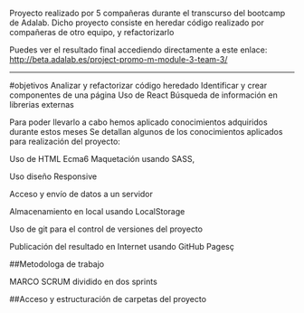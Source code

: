 
Proyecto  realizado por 5 compañeras durante el transcurso del bootcamp de Adalab.
Dicho proyecto consiste en heredar código realizado por compañeras de otro equipo,  y refactorizarlo

Puedes ver el resultado final accediendo directamente a este enlace:
http://beta.adalab.es/project-promo-m-module-3-team-3/
****
#objetivos
Analizar y refactorizar código heredado
Identificar y crear componentes de una página
Uso de React
Búsqueda de información en librerias externas


Para poder llevarlo a cabo hemos aplicado conocimientos adquiridos durante estos meses
Se detallan algunos de los conocimientos aplicados para realización del proyecto: 

Uso de HTML Ecma6
Maquetación usando SASS, 

Uso diseño Responsive

Acceso y envío de datos a un servidor 

Almacenamiento en local usando LocalStorage 

Uso de git para el control de versiones del proyecto 

Publicación del resultado en Internet usando GitHub Pagesç

##Metodologa de trabajo

MARCO SCRUM dividido en dos sprints


##Acceso y estructuración de carpetas del proyecto



